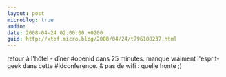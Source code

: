 ```yaml
---
layout: post
microblog: true
audio: 
date: 2008-04-24 02:00:00 +0200
guid: http://xtof.micro.blog/2008/04/24/t796108237.html
---
```

retour à l'hôtel - dîner #openid dans 25 minutes. manque vraiment l'esprit-geek dans cette #idconference. &amp; pas de wifi : quelle honte ;)
